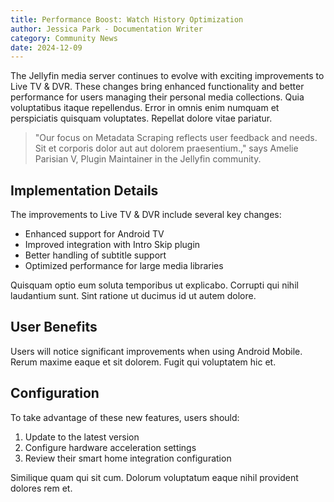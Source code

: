 ```yaml
---
title: Performance Boost: Watch History Optimization
author: Jessica Park - Documentation Writer
category: Community News
date: 2024-12-09
---
```


The Jellyfin media server continues to evolve with exciting improvements to Live TV & DVR. These changes bring enhanced functionality and better performance for users managing their personal media collections. Quia voluptatibus itaque repellendus. Error in omnis enim numquam et perspiciatis quisquam voluptates. Repellat dolore vitae pariatur.

> "Our focus on Metadata Scraping reflects user feedback and needs. Sit et corporis dolor aut aut dolorem praesentium.," says Amelie Parisian V, Plugin Maintainer in the Jellyfin community.

## Implementation Details

The improvements to Live TV & DVR include several key changes:

* Enhanced support for Android TV
* Improved integration with Intro Skip plugin
* Better handling of subtitle support
* Optimized performance for large media libraries

Quisquam optio eum soluta temporibus ut explicabo. Corrupti qui nihil laudantium sunt. Sint ratione ut ducimus id ut autem dolore.

## User Benefits

Users will notice significant improvements when using Android Mobile. Rerum maxime eaque et sit dolorem. Fugit qui voluptatem hic et.

## Configuration

To take advantage of these new features, users should:

1. Update to the latest version
2. Configure hardware acceleration settings
3. Review their smart home integration configuration

Similique quam qui sit cum. Dolorum voluptatum eaque nihil provident dolores rem et.